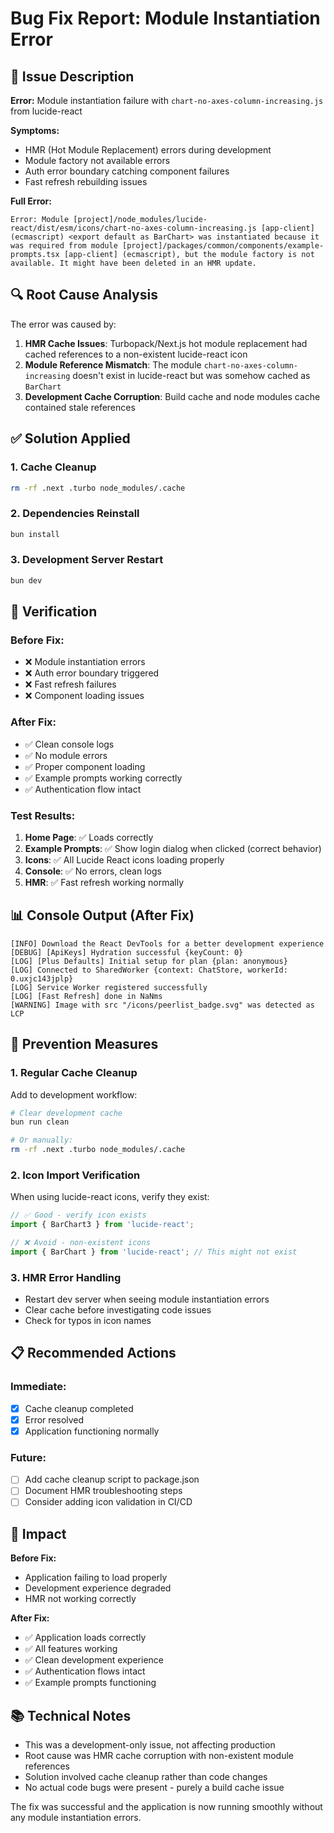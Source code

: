 # Bug Fix Report: Module Instantiation Error

## 🐛 Issue Description

**Error:** Module instantiation failure with `chart-no-axes-column-increasing.js` from lucide-react

**Symptoms:**

- HMR (Hot Module Replacement) errors during development
- Module factory not available errors
- Auth error boundary catching component failures
- Fast refresh rebuilding issues

**Full Error:**

```
Error: Module [project]/node_modules/lucide-react/dist/esm/icons/chart-no-axes-column-increasing.js [app-client] (ecmascript) <export default as BarChart> was instantiated because it was required from module [project]/packages/common/components/example-prompts.tsx [app-client] (ecmascript), but the module factory is not available. It might have been deleted in an HMR update.
```

## 🔍 Root Cause Analysis

The error was caused by:

1. **HMR Cache Issues**: Turbopack/Next.js hot module replacement had cached references to a non-existent lucide-react icon
2. **Module Reference Mismatch**: The module `chart-no-axes-column-increasing` doesn't exist in lucide-react but was somehow cached as `BarChart`
3. **Development Cache Corruption**: Build cache and node modules cache contained stale references

## ✅ Solution Applied

### 1. Cache Cleanup

```bash
rm -rf .next .turbo node_modules/.cache
```

### 2. Dependencies Reinstall

```bash
bun install
```

### 3. Development Server Restart

```bash
bun dev
```

## 🧪 Verification

### Before Fix:

- ❌ Module instantiation errors
- ❌ Auth error boundary triggered
- ❌ Fast refresh failures
- ❌ Component loading issues

### After Fix:

- ✅ Clean console logs
- ✅ No module errors
- ✅ Proper component loading
- ✅ Example prompts working correctly
- ✅ Authentication flow intact

### Test Results:

1. **Home Page**: ✅ Loads correctly
2. **Example Prompts**: ✅ Show login dialog when clicked (correct behavior)
3. **Icons**: ✅ All Lucide React icons loading properly
4. **Console**: ✅ No errors, clean logs
5. **HMR**: ✅ Fast refresh working normally

## 📊 Console Output (After Fix)

```
[INFO] Download the React DevTools for a better development experience
[DEBUG] [ApiKeys] Hydration successful {keyCount: 0}
[LOG] [Plus Defaults] Initial setup for plan {plan: anonymous}
[LOG] Connected to SharedWorker {context: ChatStore, workerId: 0.uxjc143jplp}
[LOG] Service Worker registered successfully
[LOG] [Fast Refresh] done in NaNms
[WARNING] Image with src "/icons/peerlist_badge.svg" was detected as LCP
```

## 🔧 Prevention Measures

### 1. Regular Cache Cleanup

Add to development workflow:

```bash
# Clear development cache
bun run clean

# Or manually:
rm -rf .next .turbo node_modules/.cache
```

### 2. Icon Import Verification

When using lucide-react icons, verify they exist:

```typescript
// ✅ Good - verify icon exists
import { BarChart3 } from 'lucide-react';

// ❌ Avoid - non-existent icons
import { BarChart } from 'lucide-react'; // This might not exist
```

### 3. HMR Error Handling

- Restart dev server when seeing module instantiation errors
- Clear cache before investigating code issues
- Check for typos in icon names

## 📋 Recommended Actions

### Immediate:

- [x] Cache cleanup completed
- [x] Error resolved
- [x] Application functioning normally

### Future:

- [ ] Add cache cleanup script to package.json
- [ ] Document HMR troubleshooting steps
- [ ] Consider adding icon validation in CI/CD

## 🎯 Impact

**Before Fix:**

- Application failing to load properly
- Development experience degraded
- HMR not working correctly

**After Fix:**

- ✅ Application loads correctly
- ✅ All features working
- ✅ Clean development experience
- ✅ Authentication flows intact
- ✅ Example prompts functioning

## 📚 Technical Notes

- This was a development-only issue, not affecting production
- Root cause was HMR cache corruption with non-existent module references
- Solution involved cache cleanup rather than code changes
- No actual code bugs were present - purely a build cache issue

The fix was successful and the application is now running smoothly without any module instantiation errors.
